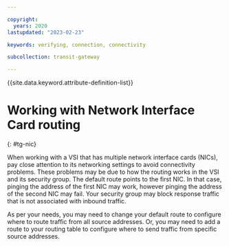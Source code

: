 ```yaml
---

copyright:
  years: 2020
lastupdated: "2023-02-23"

keywords: verifying, connection, connectivity

subcollection: transit-gateway

---
```


{{site.data.keyword.attribute-definition-list}}

# Working with Network Interface Card routing
{: #tg-nic}

When working with a VSI that has multiple network interface cards (NICs), pay close attention to its networking settings to avoid connectivity problems. These problems may be due to how the routing works in the VSI and its security group. The default route points to the first NIC. In that case, pinging the address of the first NIC may work, however pinging the address of the second NIC may fail. Your security group may block response traffic that is not associated with inbound traffic. 

As per your needs, you may need to change your default route to configure where to route traffic from all source addresses. Or, you may need to add a route to your routing table to configure where to send traffic from specific source addresses.

